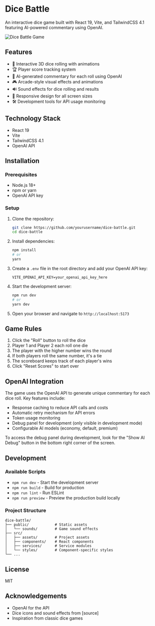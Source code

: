 # Dice Battle

An interactive dice game built with React 19, Vite, and TailwindCSS 4.1 featuring AI-powered commentary using OpenAI.

![Dice Battle Game](https://github.com/user/dice-battle/raw/main/public/preview.png)

## Features

- 🎲 Interactive 3D dice rolling with animations
- 🏆 Player score tracking system
- 🤖 AI-generated commentary for each roll using OpenAI
- 🎮 Arcade-style visual effects and animations
- 🔊 Sound effects for dice rolling and results
- 📱 Responsive design for all screen sizes
- 🛠️ Development tools for API usage monitoring

## Technology Stack

- React 19
- Vite
- TailwindCSS 4.1
- OpenAI API

## Installation

### Prerequisites

- Node.js 18+ 
- npm or yarn
- OpenAI API key

### Setup

1. Clone the repository:
   ```bash
   git clone https://github.com/yourusername/dice-battle.git
   cd dice-battle
   ```

2. Install dependencies:
   ```bash
   npm install
   # or
   yarn
   ```

3. Create a `.env` file in the root directory and add your OpenAI API key:
   ```
   VITE_OPENAI_API_KEY=your_openai_api_key_here
   ```

4. Start the development server:
   ```bash
   npm run dev
   # or
   yarn dev
   ```

5. Open your browser and navigate to `http://localhost:5173`

## Game Rules

1. Click the "Roll" button to roll the dice
2. Player 1 and Player 2 each roll one die
3. The player with the higher number wins the round
4. If both players roll the same number, it's a tie
5. The scoreboard keeps track of each player's wins
6. Click "Reset Scores" to start over

## OpenAI Integration

The game uses the OpenAI API to generate unique commentary for each dice roll. Key features include:

- Response caching to reduce API calls and costs
- Automatic retry mechanism for API errors
- Token usage monitoring
- Debug panel for development (only visible in development mode)
- Configurable AI models (economy, default, premium)

To access the debug panel during development, look for the "Show AI Debug" button in the bottom right corner of the screen.

## Development

### Available Scripts

- `npm run dev` - Start the development server
- `npm run build` - Build for production
- `npm run lint` - Run ESLint
- `npm run preview` - Preview the production build locally

### Project Structure

```
dice-battle/
├── public/            # Static assets
│   └── sounds/        # Game sound effects
├── src/
│   ├── assets/        # Project assets
│   ├── components/    # React components
│   ├── services/      # Service modules
│   └── styles/        # Component-specific styles
└── ...
```

## License

MIT

## Acknowledgements

- OpenAI for the API
- Dice icons and sound effects from [source]
- Inspiration from classic dice games
